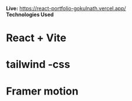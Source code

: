 **Live:** https://react-portfolio-gokulnath.vercel.app/
<br>
**Technologies Used**<br>
# React + Vite<br>
# tailwind -css<br>
# Framer motion<br>

